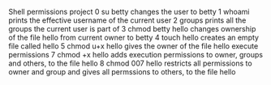 Shell permissions project
0 su betty changes the user to betty
1 whoami prints the effective username of the current user
2 groups prints all the groups the current user is part of
3 chmod betty hello changes ownership of the file hello from current owner to betty
4 touch hello creates an empty file called hello
5 chmod u+x hello gives the owner of the file hello execute permissions
7 chmod +x hello adds execution permissions to owner, groups and others, to the file hello
8 chmod 007 hello restricts all permissions to owner and group and gives all permssions to others, to the file hello
